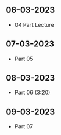 ## 06-03-2023
- 04 Part Lecture
## 07-03-2023
- Part 05

## 08-03-2023
- Part 06 (3:20)

## 09-03-2023
- Part 07
